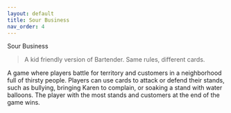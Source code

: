 ```yaml
---
layout: default
title: Sour Business
nav_order: 4
---
```


Sour Business

>A kid friendly version of Bartender. Same rules, different cards.

A game where players battle for territory and customers in a neighborhood full of thirsty people. Players can use cards to attack or defend their stands, such as bullying, bringing Karen to complain, or soaking a stand with water balloons. The player with the most stands and customers at the end of the game wins.
